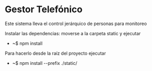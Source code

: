 # Gestor Telefónico
Este sistema lleva el control jerárquico de personas para monitoreo

Instalar las dependencias: moverse a la carpeta static y ejecutar

   - ~$ npm install

Para hacerlo desde la raíz del proyecto ejecutar

   - ~$ npm install --prefix ./static/
